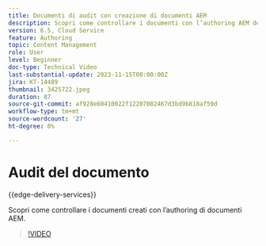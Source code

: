 ```yaml
---
title: Documenti di audit con creazione di documenti AEM
description: Scopri come controllare i documenti con l’authoring AEM dei documenti
version: 6.5, Cloud Service
feature: Authoring
topic: Content Management
role: User
level: Beginner
doc-type: Technical Video
last-substantial-update: 2023-11-15T00:00:00Z
jira: KT-14489
thumbnail: 3425722.jpeg
duration: 87
source-git-commit: af928e60410022f12207082467d3bd9b818af59d
workflow-type: tm+mt
source-wordcount: '27'
ht-degree: 0%

---
```



# Audit del documento

{{edge-delivery-services}}

Scopri come controllare i documenti creati con l’authoring di documenti AEM.

>[!VIDEO](https://video.tv.adobe.com/v/3425722/?learn=on)

